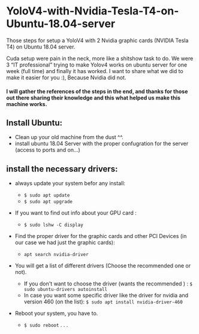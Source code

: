 # YoloV4-with-Nvidia-Tesla-T4-on-Ubuntu-18.04-server
Those steps for setup a YoloV4 with 2 Nvidia graphic cards (NVIDIA Tesla T4) on Ubuntu 18.04 server.

Cuda setup were pain in the neck, more like a shitshow task to do. 
We were 3 “IT professional” trying to make Yolov4 works on ubuntu server for one week (full time) and finally it has worked.
I want to share what we did to make it easier for you :), Because Nvidia did not.

#### I will gather the references of the steps in the end, and thanks for those out there sharing their knowledge and this what helped us make this machine works.

## Install Ubuntu:
- Clean up your old machine from the dust ^^.
- install ubuntu 18.04 Server with the proper confugration for the server (access to ports and on...)

## install the necessary drivers:
- always update your system befor any install:
  - `$ sudo apt update`
  - `$ sudo apt upgrade`
  
- If you want to find out info about your GPU card :
  - ` $ sudo lshw -C display `
  
- Find the proper driver for the graphic cards and other PCI Devices (in our case we had just the graphic cards):
  - ` apt search nvidia-driver `
  
- You will get a list of different drivers (Choose the recommended one or not).
  - If you don't want to choose the driver (wants the recommended ) : `$ sudo ubuntu-drivers autoinstall `
  - In case you want some specific driver like the driver for nvidia and version 460 (on the list): `$ sudo apt install nvidia-driver-460`
  
- Reboot your system, you have to.
  - ` $ sudo reboot `
.
.
.
